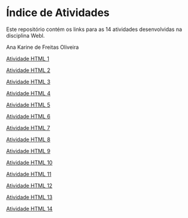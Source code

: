 # Índice de Atividades

Este repositório contém os links para as 14 atividades desenvolvidas na disciplina Webl.

Ana Karine de Freitas Oliveira

 [Atividade HTML 1](https://akarinela.github.io/Atividade1/)

 [Atividade HTML 2](https://akarinela.github.io/Atividade2/)

 [Atividade HTML 3](https://akarinela.github.io/Atividade3/)

 [Atividade HTML 4](https://akarinela.github.io/Atividade4/)

 [Atividade HTML 5](https://akarinela.github.io/Atividade5/)

 [Atividade HTML 6](https://akarinela.github.io/Atividade6/)

 [Atividade HTML 7](https://akarinela.github.io/Atividade7/)

 [Atividade HTML 8](https://akarinela.github.io/Atividade8/)

 [Atividade HTML 9](https://akarinela.github.io/Atividade9/)

 [Atividade HTML 10](https://akarinela.github.io/Atividade10/)

 [Atividade HTML 11](https://akarinela.github.io/Atividade11/)

 [Atividade HTML 12](https://akarinela.github.io/Atividade12/)

 [Atividade HTML 13](https://akarinela.github.io/Atividade13/)

 [Atividade HTML 14](https://akarinela.github.io/Atividade14/)
